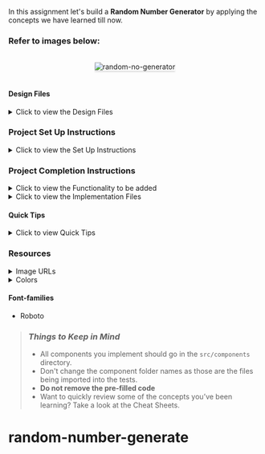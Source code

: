 In this assignment let's build a **Random Number Generator** by applying the concepts we have learned till now.

### Refer to images below:

<br/>
<div style="text-align: center;">
    <img src="https://assets.ccbp.in/frontend/content/react-js/random-number-generator-output-v2.gif" alt="random-no-generator" style="max-width:70%;box-shadow:0 2.8px 2.2px rgba(0, 0, 0, 0.12)">
</div>
<br/>

#### Design Files

<details>
<summary>Click to view the Design Files</summary>

- [Extra Small (Size < 576px) and Small (Size >= 576px) ](https://assets.ccbp.in/frontend/content/react-js/random-number-generator-sm-output-v2.png)
- [Medium (Size >= 768px), Large (Size >= 992px) and Extra Large (Size >= 1200px) ](https://assets.ccbp.in/frontend/content/react-js/random-number-generator-lg-output-v2.png)

</details>

### Project Set Up Instructions

<details>
<summary>Click to view the Set Up Instructions</summary>

- Download dependencies by running `npm install`
- Start up the app using `npm start`
</details>

### Project Completion Instructions

<details>
<summary>Click to view the Functionality to be added</summary>

#### Add Functionality

The app must have the following functionalities

- Initially the number displayed should be **0**
- When **Generate** button is clicked, a random number should be generated in the range of 0 to 100 and displayed.

</details>

<details>
<summary>Click to view the Implementation Files</summary>

- Your task is to complete the implementation of
  - `src/components/RandomNumberGenerator/index.js`
  - `src/components/RandomNumberGenerator/index.css`
  </details>

#### Quick Tips

<details>
<summary>Click to view Quick Tips</summary>

- You can use `Math.random()` function to get a random number (float value) in range 0 to less than 1 (0 <= randomNumber < 1).
    
    ```
    Math.random()
    ```

- You can use `Math.ceil()` function always rounds a **number up to the next largest integer**.

    ```
    console.log(Math.ceil(95.906698007537561));  // 96
    ```

- You can use the below box-shadow CSS property to apply box-shadow effect to
  the containers,

  ```
    box-shadow: 0px 8px 40px rgba(7, 7, 7, 0.08);

  ```

- You can use the below cursor CSS property for buttons to set the type of mouse
  cursor, to show when the mouse pointer is over an element,

  ```
    cursor: pointer;
  ```

  <br/>
   <img src="https://assets.ccbp.in/frontend/content/react-js/cursor-pointer-img.png" alt="cursor pointer" style="width:100px" />

- You can use the below outline CSS property for buttons and input elements to
  remove the highlighting when the elements are clicked,

  ```
    outline: none;
  ```

  </details>

### Resources

<details>
<summary>Image URLs</summary>

#### Images

- [https://assets.ccbp.in/frontend/react-js/random-no-generator-bg.png](https://assets.ccbp.in/frontend/react-js/random-no-generator-bg.png)

</details>

<details>
<summary>Colors</summary>

#### Colors

<div style="background-color: #ffffff; width: 150px; padding: 10px; color: black">Hex: #ffffff</div>
<div style="background-color: #e4ebf3; width: 150px; padding: 10px; color: black">Hex: #e4ebf3</div>
<div style="background-color: #7e858e29; width: 150px; padding: 10px; color: black">Hex: #7e858e29</div>
<div style="background-color: #0b69ff; width: 150px; padding: 10px; color: white">Hex: #0b69ff</div>
<div style="background-color: #333333; width: 150px; padding: 10px; color: white">Hex: #333333</div>

<br/>

</details>

#### Font-families

- Roboto

> ### _Things to Keep in Mind_
>
> - All components you implement should go in the `src/components` directory.
> - Don't change the component folder names as those are the files being
>   imported into the tests.
> - **Do not remove the pre-filled code**
> - Want to quickly review some of the concepts you’ve been learning? Take a
>   look at the Cheat Sheets.
# random-number-generate
